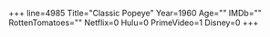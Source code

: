 +++
line=4985
Title="Classic Popeye"
Year=1960
Age=""
IMDb=""
RottenTomatoes=""
Netflix=0
Hulu=0
PrimeVideo=1
Disney=0
+++

